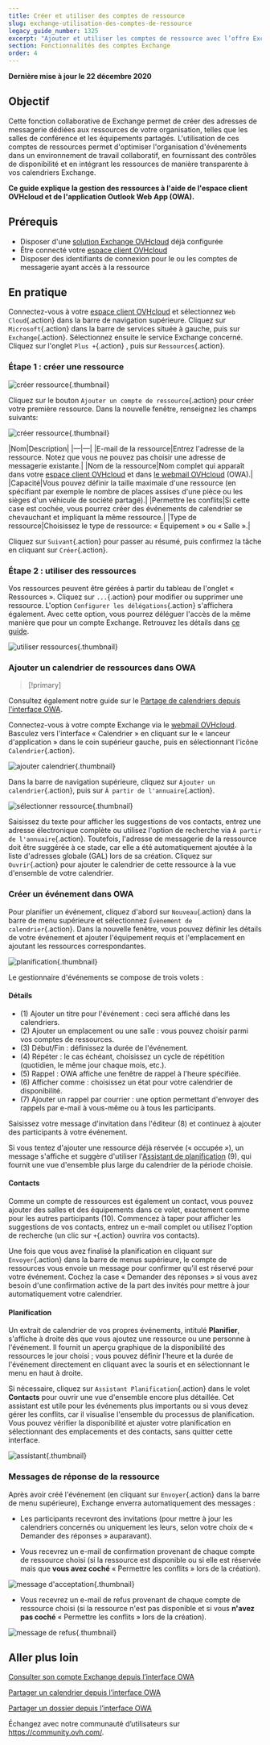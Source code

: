 ```yaml
---
title: Créer et utiliser des comptes de ressource
slug: exchange-utilisation-des-comptes-de-ressource
legacy_guide_number: 1325
excerpt: "Ajouter et utiliser les comptes de ressource avec l’offre Exchange".
section: Fonctionnalités des comptes Exchange
order: 4
---
```


**Dernière mise à jour le 22 décembre 2020**

## Objectif

Cette fonction collaborative de Exchange permet de créer des adresses de messagerie dédiées aux ressources de votre organisation, telles que les salles de conférence et les équipements partagés. L'utilisation de ces comptes de ressources permet d'optimiser  l'organisation d'événements dans un environnement de travail collaboratif, en fournissant des contrôles de disponibilité et en intégrant les ressources de manière transparente à vos calendriers Exchange.

**Ce guide explique la gestion des ressources à l'aide de l'espace client OVHcloud et de l'application Outlook Web App (OWA).**

## Prérequis

- Disposer d'une [solution Exchange OVHcloud](https://www.ovh.com/fr/emails/hosted-exchange/) déjà configurée
- Être connecté votre [espace client OVHcloud](https://www.ovh.com/auth/?action=gotomanager)
- Disposer des identifiants de connexion pour le ou les comptes de messagerie ayant accès à la ressource

## En pratique

Connectez-vous à votre  [espace client OVHcloud](https://www.ovh.com/auth/?action=gotomanager) et sélectionnez `Web Cloud`{.action} dans la barre de navigation supérieure. Cliquez sur `Microsoft`{.action} dans la barre de services située à gauche, puis sur `Exchange`{.action}. Sélectionnez ensuite le service Exchange concerné. Cliquez sur l'onglet `Plus +`{.action} , puis sur `Ressources`{.action}.

### Étape 1 : créer une ressource

![créer ressource](images/exchange-resources-step1.png){.thumbnail}

Cliquez sur le bouton `Ajouter un compte de ressource`{.action} pour créer votre première ressource. Dans la nouvelle fenêtre, renseignez les champs suivants:

![créer ressource](images/exchange-resources-step2.png){.thumbnail}

|Nom|Description|
|—|—|
|E-mail de la ressource|Entrez l'adresse de la ressource. Notez que vous ne pouvez pas choisir une adresse de messagerie existante.|
|Nom de la ressource|Nom complet qui apparaît dans votre  [espace client OVHcloud](https://www.ovh.com/auth/?action=gotomanager) et dans [le webmail OVHcloud](https://www.ovh.com/fr/mail/) (OWA).|
|Capacité|Vous pouvez définir la taille maximale d'une ressource (en spécifiant par exemple le nombre de places assises d'une pièce ou les sièges d'un véhicule de société partagé).|
|Permettre les conflits|Si cette case est cochée, vous pourrez créer des événements de calendrier se chevauchant et impliquant la même ressource.|
|Type de ressource|Choisissez le type de ressource: « Équipement » ou « Salle ».|

Cliquez sur `Suivant`{.action} pour passer au résumé, puis confirmez la tâche en cliquant sur `Créer`{.action}.


### Étape 2 : utiliser des ressources

Vos ressources peuvent être gérées à partir du tableau de l'onglet « Ressources ». Cliquez sur `...`{.action} pour modifier ou supprimer une ressource. L'option  `Configurer les délégations`{.action} s'affichera également. Avec cette option, vous pourrez déléguer l'accès de la même manière que pour un compte Exchange. Retrouvez les détails dans [ce guide](../exchange-donner-les-droits-full-access-sur-un-compte/).

![utiliser ressources](images/exchange-resources-step3.png){.thumbnail}

### Ajouter un calendrier de ressources dans OWA

> [!primary]
>
Consultez également notre guide sur le [Partage de calendriers depuis l'interface OWA](../exchange-2016-partager-un-calendrier-via-le-webmail-owa/).
>

Connectez-vous à votre compte Exchange via le [webmail OVHcloud](https://www.ovh.com/fr/mail/). Basculez vers l'interface « Calendrier » en cliquant sur le « lanceur d'application » dans le coin supérieur gauche, puis en sélectionnant l'icône `Calendrier`{.action}.

![ajouter calendrier](images/exchange-calendars-step1.png){.thumbnail}

Dans la barre de navigation supérieure, cliquez sur `Ajouter un calendrier`{.action}, puis sur `À partir de l'annuaire`{.action}.

![sélectionner ressource](images/exchange-resources-step4.png){.thumbnail}

Saisissez du texte pour afficher les suggestions de vos contacts, entrez une adresse électronique complète ou utilisez l'option de recherche via `À partir de l'annuaire`{.action}. Toutefois, l'adresse de messagerie de la ressource doit être suggérée à ce stade, car elle a été automatiquement ajoutée à la liste d'adresses globale (GAL) lors de sa création. Cliquez sur `Ouvrir`{.action} pour ajouter le calendrier de cette ressource à la vue d'ensemble de votre calendrier.

### Créer un événement dans OWA

Pour planifier un événement, cliquez d'abord sur `Nouveau`{.action} dans la barre de menu supérieure et sélectionnez `Évènement de calendrier`{.action}. Dans la nouvelle fenêtre, vous pouvez définir les détails de votre événement et ajouter l'équipement requis et l'emplacement en ajoutant les ressources correspondantes.

![planification](images/exchange-resources-step5_1.png){.thumbnail}

Le gestionnaire d'événements se compose de trois volets :

#### Détails

- (1) Ajouter un titre pour l'événement : ceci sera affiché dans les calendriers.
- (2) Ajouter un emplacement ou une salle : vous pouvez choisir parmi vos comptes de ressources.
- (3) Début/Fin : définissez la durée de l'événement.
- (4) Répéter : le cas échéant, choisissez un cycle de répétition (quotidien, le même jour chaque mois, etc.).
- (5) Rappel : OWA affiche une fenêtre de rappel à l'heure spécifiée.
- (6) Afficher comme : choisissez un état pour votre calendrier de disponibilité.
- (7) Ajouter un rappel par courrier : une option permettant d'envoyer des rappels par e-mail à vous-même ou à tous les participants.

Saisissez votre message d'invitation dans l'éditeur  (8) et continuez à ajouter des participants à votre événement.

Si vous tentez d'ajouter une ressource déjà réservée (« occupée »), un message s'affiche et suggère d'utiliser l'[Assistant de planification](./#planification) (9), qui fournit une vue d'ensemble plus large du calendrier de la période choisie.

#### Contacts

Comme un compte de ressources est également un contact, vous pouvez ajouter des salles et des équipements dans ce volet, exactement comme pour les autres participants (10). Commencez à taper pour afficher les suggestions de vos contacts, entrez un e-mail complet ou utilisez l'option de recherche (un clic sur `+`{.action} ouvrira vos contacts).

Une fois que vous avez finalisé la planification en cliquant sur `Envoyer`{.action} dans la barre de menus supérieure, le compte de ressources vous envoie un message pour confirmer qu'il est réservé pour votre événement. Cochez la case « Demander des réponses » si vous avez besoin d'une confirmation active de la part des invités pour mettre à jour automatiquement votre calendrier.

#### Planification

Un extrait de calendrier de vos propres événements, intitulé **Planifier**, s'affiche à droite dès que vous ajoutez une ressource ou une personne à l'événement. Il fournit un aperçu graphique de la disponibilité des ressources le jour choisi ; vous pouvez définir l'heure et la durée de l'événement directement en cliquant avec la souris et en sélectionnant le menu en haut à droite.

Si nécessaire, cliquez sur `Assistant Planification`{.action} dans le volet **Contacts** pour ouvrir une vue d'ensemble encore plus détaillée. Cet assistant est utile pour les événements plus importants ou si vous devez gérer les conflits, car il visualise l'ensemble du processus de planification. Vous pouvez vérifier la disponibilité et ajuster votre planification en sélectionnant des emplacements et des contacts, sans quitter cette interface.

![assistant](images/exchange-resources-step6.png){.thumbnail}

### Messages de réponse de la ressource

Après avoir créé l'événement (en cliquant sur `Envoyer`{.action} dans la barre de menu supérieure), Exchange enverra automatiquement des messages :

- Les participants recevront des invitations (pour mettre à jour les calendriers concernés ou uniquement les leurs, selon votre choix de « Demander des réponses » auparavant).

- Vous recevrez un e-mail de confirmation provenant de chaque compte de ressource choisi (si la ressource est disponible ou si elle est réservée mais que **vous avez coché** « Permettre les conflits » lors de la création).

![message d'acceptation](images/exchange-resources-step7.png){.thumbnail}

- Vous recevrez un e-mail de refus provenant de chaque compte de ressource choisi (si la ressource n'est pas disponible et si vous **n'avez pas coché** « Permettre les conflits » lors de la création).

![message de refus](images/exchange-resources-step8.png){.thumbnail}

## Aller plus loin

[Consulter son compte Exchange depuis l’interface OWA](../exchange-2016-guide-utilisation-outlook-web-app/)

[Partager un calendrier depuis l’interface OWA](../exchange-2016-partager-un-calendrier-via-le-webmail-owa/)

[Partager un dossier depuis l’interface OWA](../exchange-2016-partager-un-dossier-via-le-webmail-owa/)

Échangez avec notre communauté d’utilisateurs sur <https://community.ovh.com/>.
